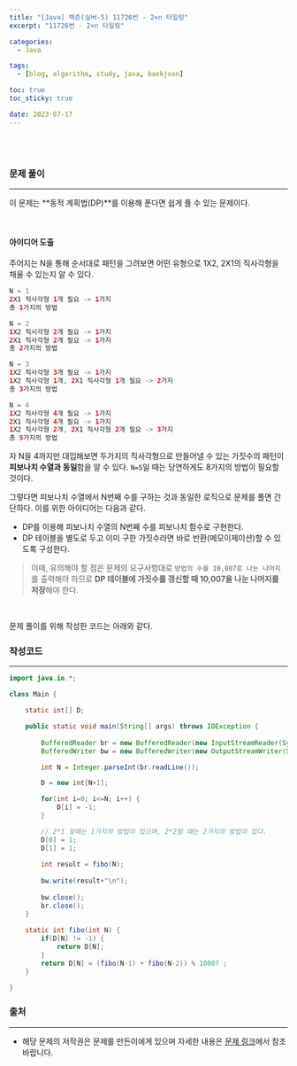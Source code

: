 ```yaml
---
title: "[Java] 백준(실버-5) 11726번 - 2×n 타일링"
excerpt: "11726번 - 2×n 타일링"

categories:
  - Java

tags:
  - [blog, algorithm, study, java, baekjoon]

toc: true
toc_sticky: true

date: 2023-07-17
---
```


<br><br>

### 문제 풀이

---

이 문제는 **동적 계획법(DP)**를 이용해 푼다면 쉽게 풀 수 있는 문제이다.

<br>

#### 아이디어 도출

주어지는 N을 통해 순서대로 패턴을 그려보면 어떤 유형으로 1X2, 2X1의 직사각형을 채울 수 있는지 알 수 있다.

```java
N = 1
2X1 직사각형 1개 필요 -> 1가지
총 1가지의 방법

N = 2
1X2 직시각형 2개 필요 -> 1가지
2X1 직사각형 2개 필요 -> 1가지
총 2가지의 방법

N = 3
1X2 직사각형 3개 필요 -> 1가지
1X2 직사각형 1개, 2X1 직사각형 1개 필요 -> 2가지
총 3가지의 방법

N = 4
1X2 직사각형 4개 필요 -> 1가지
2X1 직사각형 4개 필요 -> 1가지
1X2 직사각형 2개, 2X1 직사각형 2개 필요 -> 3가지
총 5가지의 방법
```

자 N을 4까지만 대입해보면 두가지의 직사각형으로 만들어낼 수 있는 가짓수의 패턴이 **피보나치 수열과 동일**함을 알 수 있다. `N=5`일 때는 당연하게도 8가지의 방법이 필요할 것이다.

그렇다면 피보나치 수열에서 N번째 수를 구하는 것과 동일한 로직으로 문제를 풀면 간단하다. 이를 위한 아이디어는 다음과 같다.

- DP를 이용해 피보나치 수열의 N번째 수를 피보나치 함수로 구현한다.
- DP 테이블을 별도로 두고 이미 구한 가짓수라면 바로 반환(메모이제이션)할 수 있도록 구성한다.

> 이때, 유의해야 할 점은 문제의 요구사항대로 `방법의 수를 10,007로 나눈 나머지`를 출력해야 하므로 **DP 테이블에 가짓수를 갱신할 때 10,007을 나눈 나머지를 저장**해야 한다.

<br>

문제 풀이를 위해 작성한 코드는 아래와 같다.

### 작성코드

---

```java
import java.io.*;

class Main {    

    static int[] D;

    public static void main(String[] args) throws IOException {
        
        BufferedReader br = new BufferedReader(new InputStreamReader(System.in));
        BufferedWriter bw = new BufferedWriter(new OutputStreamWriter(System.out));

        int N = Integer.parseInt(br.readLine());

        D = new int[N+1];

        for(int i=0; i<=N; i++) {
            D[i] = -1;
        }

        // 2*1 일때는 1가지의 방법이 있으며, 2*2일 때는 2가지의 방법이 있다.
        D[0] = 1;
        D[1] = 1;
        
        int result = fibo(N);
        
        bw.write(result+"\n");
        
        bw.close();
        br.close();
    }
    
    static int fibo(int N) {
        if(D[N] != -1) {
            return D[N];
        }
        return D[N] = (fibo(N-1) + fibo(N-2)) % 10007 ;
    }

}
```

### 출처

---

- 해당 문제의 저작권은 문제를 만든이에게 있으며 자세한 내용은 [문제 링크](https://www.acmicpc.net/problem/11726)에서 참조바랍니다.